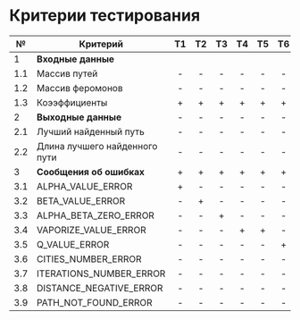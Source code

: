 # Критерии тестирования


| №   | Критерий                      | Т1 | Т2 | Т3 | Т4 | Т5 | Т6 | Т7 | Т8 | T9 | T10 | T11 | T12 |
|-----|-------------------------------|:--:|:--:|:--:|:--:|:--:|:--:|:--:|:--:|----|-----|-----|-----|
| 1   | **Входные данные**            |    |    |    |    |    |    |    |    |    |     |     |     |
| 1.1 | Массив путей                  | -  | -  | -  | -  | -  | -  | -  | -  | -  | +   | +   | +   |
| 1.2 | Массив феромонов              | -  | -  | -  | -  | -  | -  | -  | -  | -  | +   | +   | +   |
| 1.3 | Коээффициенты                 | +  | +  | +  | +  | +  | +  | +  | +  | +  | +   | +   | +   |
| 2   | **Выходные данные**           | -  | -  | -  | -  | -  | -  | -  | -  | -  | -   | +   | +   |
| 2.1 | Лучший найденный путь         | -  | -  | -  | -  | -  | -  | -  | -  | -  | -   | -   | -   |
| 2.2 | Длина лучшего найденного пути | -  | -  | -  | -  | -  | -  | -  | -  | -  | -   | +   | +   |
| 3   | **Сообщения об ошибках**      | +  | +  | +  | +  | +  | +  | +  | +  | +  | +   | -   | -   |
| 3.1 | ALPHA_VALUE_ERROR             | +  | -  | -  | -  | -  | -  | -  | -  | -  | -   | -   | -   |
| 3.2 | BETA_VALUE_ERROR              | -  | +  | -  | -  | -  | -  | -  | -  | -  | -   | -   | -   |
| 3.3 | ALPHA_BETA_ZERO_ERROR         | -  | -  | +  | -  | -  | -  | -  | -  | -  | -   | -   | -   |
| 3.4 | VAPORIZE_VALUE_ERROR          | -  | -  | -  | +  | +  | -  | -  | -  | -  | -   | -   | -   |
| 3.5 | Q_VALUE_ERROR                 | -  | -  | -  | -  | -  | +  | -  | -  | -  | -   | -   | -   |
| 3.6 | CITIES_NUMBER_ERROR           | -  | -  | -  | -  | -  | -  | +  | -  | -  | -   | -   | -   |
| 3.7 | ITERATIONS_NUMBER_ERROR       | -  | -  | -  | -  | -  | -  | -  | +  | -  | -   | -   | -   |
| 3.8 | DISTANCE_NEGATIVE_ERROR       | -  | -  | -  | -  | -  | -  | -  | -  | +  | -   | -   | -   |
| 3.9 | PATH_NOT_FOUND_ERROR          | -  | -  | -  | -  | -  | -  | -  | -  | -  | +   | -   | -   |
